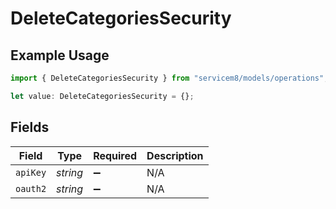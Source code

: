 # DeleteCategoriesSecurity

## Example Usage

```typescript
import { DeleteCategoriesSecurity } from "servicem8/models/operations";

let value: DeleteCategoriesSecurity = {};
```

## Fields

| Field              | Type               | Required           | Description        |
| ------------------ | ------------------ | ------------------ | ------------------ |
| `apiKey`           | *string*           | :heavy_minus_sign: | N/A                |
| `oauth2`           | *string*           | :heavy_minus_sign: | N/A                |